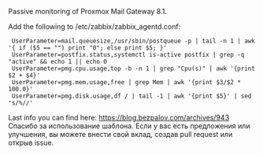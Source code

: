 Passive monitoring of Proxmox Mail Gateway 8.1.

Add the following to /etc/zabbix/zabbix_agentd.conf:
```
 UserParameter=mail.queuesize,/usr/sbin/postqueue -p | tail -n 1 | awk '{ if ($5 == "") print "0"; else print $5; }'
 UserParameter=postfix.status,systemctl is-active postfix | grep -q "active" && echo 1 || echo 0
 UserParameter=pmg.cpu.usage,top -b -n 1 | grep "Cpu(s)" | awk '{print $2 + $4}'
 UserParameter=pmg.mem.usage,free | grep Mem | awk '{print $3/$2 * 100.0}'
 UserParameter=pmg.disk.usage,df / | tail -1 | awk '{print $5}' | sed 's/%//'
```
Last info you can find here: https://blog.bezpalov.com/archives/943
Спасибо за использование шаблона.
Если у вас есть предложения или улучшения, вы можете внести свой вклад, создав pull request или открыв issue.
